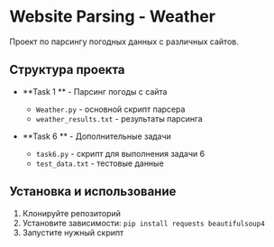# Website Parsing - Weather

Проект по парсингу погодных данных с различных сайтов.

## Структура проекта

- **Task 1 ** - Парсинг погоды с сайта
  - `Weather.py` - основной скрипт парсера
  - `weather_results.txt` - результаты парсинга

- **Task 6 ** - Дополнительные задачи
  - `task6.py` - скрипт для выполнения задачи 6
  - `test_data.txt` - тестовые данные

## Установка и использование

1. Клонируйте репозиторий
2. Установите зависимости: `pip install requests beautifulsoup4`
3. Запустите нужный скрипт

